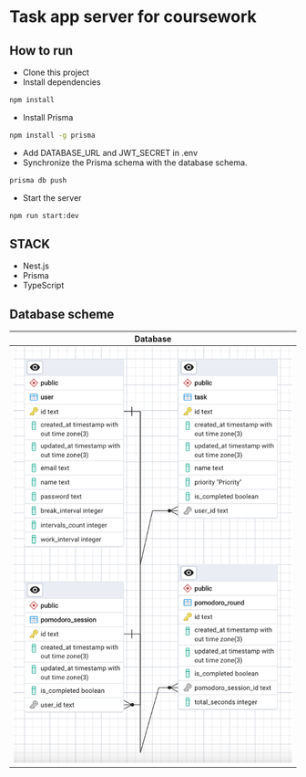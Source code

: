 # Task app server for coursework

## How to run

* Clone this project
* Install dependencies
```bash
npm install
```
* Install Prisma
```bash
npm install -g prisma
```
* Add DATABASE_URL and JWT_SECRET in .env
* Synchronize the Prisma schema with the database schema.
```bash
prisma db push
```
* Start the server
```bash
npm run start:dev
```

## STACK

* Nest.js
* Prisma
* TypeScript

## Database scheme
|                  Database                 |
|:-----------------------------------------:|
|      <img src="assets/database.webp">     | 
